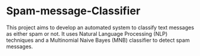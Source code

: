 # Spam-message-Classifier
This project aims to develop an automated system to classify text messages as either spam or not. It uses Natural Language Processing (NLP) techniques and a Multinomial Naive Bayes (MNB) classifier to detect spam messages. 
